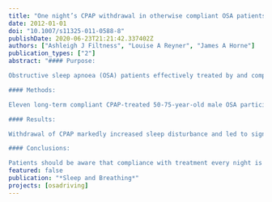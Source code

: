 ```yaml
---
title: "One night’s CPAP withdrawal in otherwise compliant OSA patients: marked driving impairment but good awareness of increased sleepiness"
date: 2012-01-01
doi: "10.1007/s11325-011-0588-8"
publishDate: 2020-06-23T21:21:42.337402Z
authors: ["Ashleigh J Filtness", "Louise A Reyner", "James A Horne"]
publication_types: ["2"]
abstract: "#### Purpose: 

Obstructive sleep apnoea (OSA) patients effectively treated by and compliant with continuous positive air pressure (CPAP) occasionally miss a night's treatment. The purpose of this study was to use a real car interactive driving simulator to assess the effects of such an occurrence on the next day's driving, including the extent to which these drivers are aware of increased sleepiness.

#### Methods: 

Eleven long-term compliant CPAP-treated 50-75-year-old male OSA participants completed a 2-h afternoon, simulated, realistic monotonous drive in an instrumented car, twice, following one night: (1) normal sleep with CPAP and (2) nil CPAP. Drifting out of road lane ('incidents'), subjective sleepiness every 200 s and continuous electroencephalogram (EEG) activities indicative of sleepiness and compensatory effort were monitored.

#### Results: 

Withdrawal of CPAP markedly increased sleep disturbance and led to significantly more incidents, a shorter 'safe' driving duration, increased alpha and theta EEG power and greater subjective sleepiness. However, increased EEG beta activity indicated that more compensatory effort was being applied. Importantly, under both conditions, there was a highly significant correlation between subjective and EEG measures of sleepiness, to the extent that participants were well aware of the effects of nil CPAP.

#### Conclusions: 

Patients should be aware that compliance with treatment every night is crucial for safe driving."
featured: false
publication: "*Sleep and Breathing*"
projects: [osadriving]
---
```


